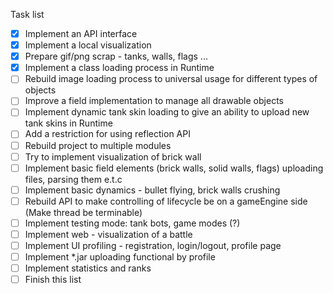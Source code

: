 Task list

- [X] Implement an API interface
- [X] Implement a local visualization
- [X] Prepare gif/png scrap - tanks, walls, flags ...
- [X] Implement a class loading process in Runtime
- [ ] Rebuild image loading process to universal usage for different types of objects
- [ ] Improve a field implementation to manage all drawable objects
- [ ] Implement dynamic tank skin loading to give an ability to upload new tank skins in Runtime
- [ ] Add a restriction for using reflection API
- [ ] Rebuild project to multiple modules
- [ ] Try to implement visualization of brick wall
- [ ] Implement basic field elements (brick walls, solid walls, flags) uploading files, parsing them e.t.c
- [ ] Implement basic dynamics - bullet flying, brick walls crushing
- [ ] Rebuild API to make controlling of lifecycle be on a gameEngine side (Make thread be terminable)
- [ ] Implement testing mode: tank bots, game modes (?)
- [ ] Implement web - visualization of a battle
- [ ] Implement UI profiling - registration, login/logout, profile page
- [ ] Implement *.jar uploading functional by profile
- [ ] Implement statistics and ranks
- [ ] Finish this list